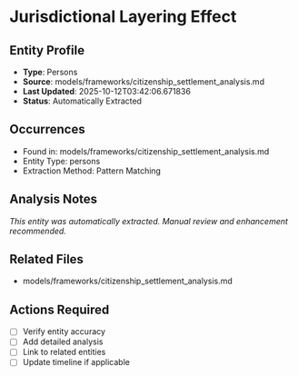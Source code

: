 # Jurisdictional Layering Effect

## Entity Profile
- **Type**: Persons
- **Source**: models/frameworks/citizenship_settlement_analysis.md
- **Last Updated**: 2025-10-12T03:42:06.671836
- **Status**: Automatically Extracted

## Occurrences
- Found in: models/frameworks/citizenship_settlement_analysis.md
- Entity Type: persons
- Extraction Method: Pattern Matching

## Analysis Notes
*This entity was automatically extracted. Manual review and enhancement recommended.*

## Related Files
- models/frameworks/citizenship_settlement_analysis.md

## Actions Required
- [ ] Verify entity accuracy
- [ ] Add detailed analysis
- [ ] Link to related entities
- [ ] Update timeline if applicable
